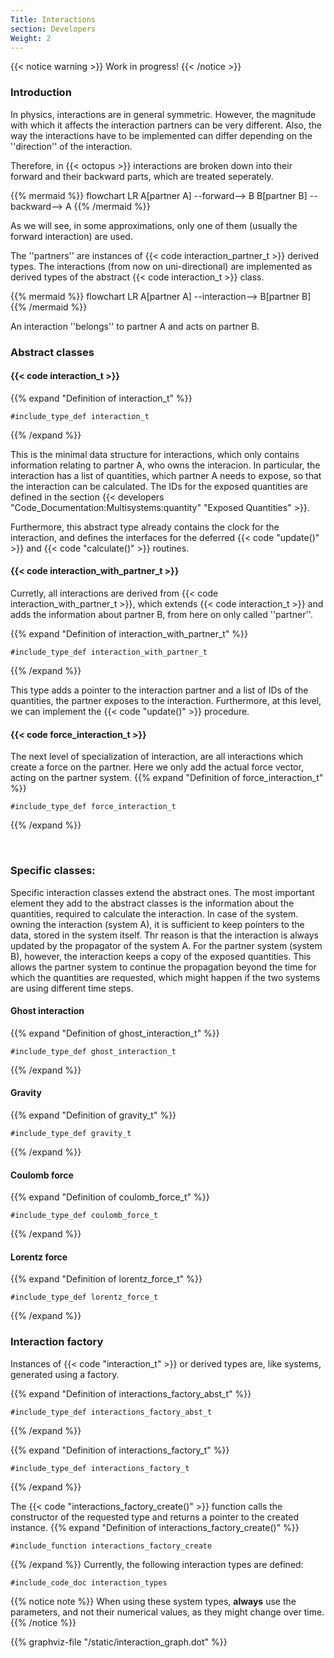 ```yaml
---
Title: Interactions
section: Developers
Weight: 2
---
```


{{< notice warning >}}
Work in progress!
{{< /notice >}}

### Introduction

In physics, interactions are in general symmetric. However, the magnitude with which it affects the interaction partners can be very different.
Also, the way the interactions have to be implemented can differ depending on the ''direction'' of the interaction.

Therefore, in {{< octopus >}} interactions are broken down into their forward and their backward parts, which are treated seperately.

{{% mermaid %}}
flowchart LR
    A[partner A] --forward--> B
    B[partner B] --backward--> A
{{% /mermaid %}}

As we will see, in some approximations, only one of them (usually the forward interaction) are used.

The ''partners'' are instances of {{< code interaction_partner_t >}} derived types. The interactions (from now on uni-directional) are implemented as derived types of the abstract {{< code interaction_t >}} class.

{{% mermaid %}}
flowchart LR
    A[partner A] --interaction--> B[partner B]
{{% /mermaid %}}

An interaction ''belongs'' to partner A and acts on partner B.

### Abstract classes

#### {{< code interaction_t >}}

{{% expand "Definition of interaction_t" %}}
```Fortran
#include_type_def interaction_t
```
{{% /expand %}}

This is the minimal data structure for interactions, which only contains information relating to partner A, who owns the interacion.
In particular, the interaction has a list of quantities, which partner A needs to expose, so that the interaction can be calculated.
The IDs for the exposed quantities are defined in the section {{< developers "Code_Documentation:Multisystems:quantity" "Exposed Quantities" >}}.

Furthermore, this abstract type already contains the clock for the interaction, and defines the interfaces for the deferred {{< code "update()" >}} 
and {{< code "calculate()" >}} routines.

#### {{< code interaction_with_partner_t >}}

Curretly, all interactions are derived from {{< code interaction_with_partner_t >}}, which extends {{< code interaction_t >}} and adds the information about partner B, from here on only called ''partner''.

{{% expand "Definition of interaction_with_partner_t" %}}
```Fortran
#include_type_def interaction_with_partner_t
```
{{% /expand %}}

This type adds a pointer to the interaction partner and a list of IDs of the quantities, the partner exposes to the interaction.
Furthermore, at this level, we can implement the {{< code "update()" >}} procedure.



#### {{< code force_interaction_t >}}

The next level of specialization of interaction, are all interactions which create a force on the partner. Here we only add the actual force vector, acting on the partner system.
{{% expand "Definition of force_interaction_t" %}}
```Fortran
#include_type_def force_interaction_t
```
{{% /expand %}}

</br>

### Specific classes:

Specific interaction classes extend the abstract ones. The most important element they add to the abstract classes is the information about the quantities, required to calculate the interaction. In case of the system. owning the interaction (system A), it is sufficient to keep pointers to the data, stored in the system itself. Thr reason is that the interaction is always updated by the propagator of the system A. For the partner system (system B), however, the interaction keeps a copy of the exposed quantities. This allows the partner system to continue the propagation beyond the time for which the quantities are requested, which might happen if the two systems are using different time steps.




#### Ghost interaction

{{% expand "Definition of ghost_interaction_t" %}}
```Fortran
#include_type_def ghost_interaction_t
```
{{% /expand %}}

#### Gravity

{{% expand "Definition of gravity_t" %}}
```Fortran
#include_type_def gravity_t
```
{{% /expand %}}

#### Coulomb force

{{% expand "Definition of coulomb_force_t" %}}
```Fortran
#include_type_def coulomb_force_t
```
{{% /expand %}}

#### Lorentz force

{{% expand "Definition of lorentz_force_t" %}}
```Fortran
#include_type_def lorentz_force_t
```
{{% /expand %}}


### Interaction factory

Instances of {{< code "interaction_t" >}} or derived types are, like systems, generated using a factory.

{{% expand "Definition of interactions_factory_abst_t" %}}
```Fortran
#include_type_def interactions_factory_abst_t
```
{{% /expand %}}

{{% expand "Definition of interactions_factory_t" %}}
```Fortran
#include_type_def interactions_factory_t
```
{{% /expand %}}

The {{< code "interactions_factory_create()" >}} function calls the constructor of the requested type and returns a pointer to the created instance.
{{% expand "Definition of interactions_factory_create()" %}}
```Fortran
#include_function interactions_factory_create
```
{{% /expand %}}
Currently, the following interaction types are defined:
```Fortran
#include_code_doc interaction_types
```
{{% notice note %}}
When using these system types, **always** use the parameters, and not their numerical values, as they might change over time.
{{% /notice %}}


{{% graphviz-file "/static/interaction_graph.dot" %}}